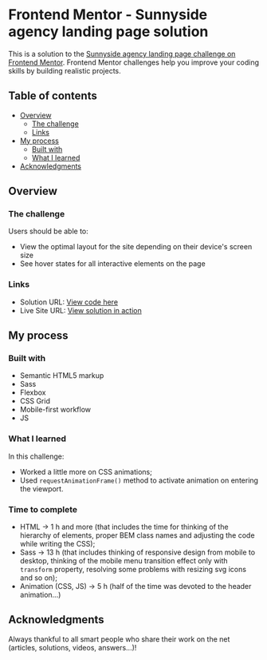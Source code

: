 # Frontend Mentor - Sunnyside agency landing page solution

This is a solution to the [Sunnyside agency landing page challenge on Frontend Mentor](https://www.frontendmentor.io/challenges/sunnyside-agency-landing-page-7yVs3B6ef). Frontend Mentor challenges help you improve your coding skills by building realistic projects.

## Table of contents

- [Overview](#overview)
  - [The challenge](#the-challenge)
  - [Links](#links)
- [My process](#my-process)
  - [Built with](#built-with)
  - [What I learned](#what-i-learned)
- [Acknowledgments](#acknowledgments)

## Overview

### The challenge

Users should be able to:

- View the optimal layout for the site depending on their device's screen size
- See hover states for all interactive elements on the page

### Links

- Solution URL: [View code here](https://github.com/strosi/frontend-mentor-challenges/tree/main/junior/sunnyside-agency-landing-page-main)
- Live Site URL: [View solution in action](https://strosi.github.io/frontend-mentor-challenges/junior/sunnyside-agency-landing-page-main/)

## My process

### Built with

- Semantic HTML5 markup
- Sass
- Flexbox
- CSS Grid
- Mobile-first workflow
- JS

### What I learned

In this challenge:
- Worked a little more on CSS animations;
- Used `requestAnimationFrame()` method to activate animation on entering the viewport.

### Time to complete

- HTML -> 1 h and more (that includes the time for thinking of the hierarchy of elements, proper BEM class names and adjusting the code while writing the CSS);
- Sass -> 13 h (that includes thinking of responsive design from mobile to desktop, thinking of the mobile menu transition effect only with `transform` property, resolving some problems with resizing svg icons and so on);
- Animation (CSS, JS) -> 5 h (half of the time was devoted to the header animation...)

## Acknowledgments

Always thankful to all smart people who share their work on the net (articles, solutions, videos, answers...)!
